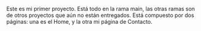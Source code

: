 Este es mi primer proyecto. Está todo en la rama main, las otras ramas son de otros proyectos que aún no están entregados.
Está compuesto por dos páginas: una es el Home, y la otra mi página de Contacto.

